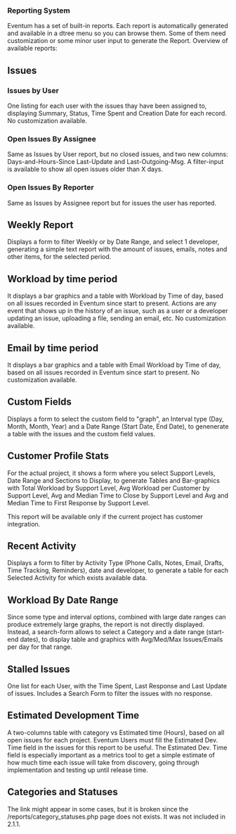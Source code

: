 ### Reporting System

Eventum has a set of built-in reports. Each report is automatically generated and available in a dtree menu so you can browse them. Some of them need customization or some minor user input to generate the Report. Overview of available reports:

## Issues

### Issues by User

One listing for each user with the issues thay have been assigned to, displaying Summary, Status, Time Spent and Creation Date for each record. No customization available.

### Open Issues By Assignee

Same as Issues by User report, but no closed issues, and two new columns: Days-and-Hours-Since Last-Update and Last-Outgoing-Msg. A filter-input is available to show all open issues older than X days.

### Open Issues By Reporter

Same as Issues by Assignee report but for issues the user has reported.

## Weekly Report

Displays a form to filter Weekly or by Date Range, and select 1 developer, generating a simple text report with the amount of issues, emails, notes and other items, for the selected period.

## Workload by time period

It displays a bar graphics and a table with Workload by Time of day, based on all issues recorded in Eventum since start to present. Actions are any event that shows up in the history of an issue, such as a user or a developer updating an issue, uploading a file, sending an email, etc. No customization available.

## Email by time period

It displays a bar graphics and a table with Email Workload by Time of day, based on all issues recorded in Eventum since start to present. No customization available.

## Custom Fields

Displays a form to select the custom field to "graph", an Interval type (Day, Month, Month, Year) and a Date Range (Start Date, End Date), to genenerate a table with the issues and the custom field values.

## Customer Profile Stats

For the actual project, it shows a form where you select Support Levels, Date Range and Sections to Display, to generate Tables and Bar-graphics with Total Workload by Support Level, Avg Workload per Customer by Support Level, Avg and Median Time to Close by Support Level and Avg and Median Time to First Response by Support Level.

This report will be available only if the current project has customer integration.

## Recent Activity

Displays a form to filter by Activity Type (Phone Calls, Notes, Email, Drafts, Time Tracking, Reminders), date and developer, to generate a table for each Selected Activity for which exists available data.

## Workload By Date Range

Since some type and interval options, combined with large date ranges can produce extremely large graphs, the report is not directly displayed. Instead, a search-form allows to select a Category and a date range (start-end dates), to display table and graphics with Avg/Med/Max Issues/Emails per day for that range.

## Stalled Issues

One list for each User, with the Time Spent, Last Response and Last Update of issues. Includes a Search Form to filter the issues with no response.

## Estimated Development Time

A two-columns table with category vs Estimated time (Hours), based on all open issues for each project. Eventum Users must fill the Estimated Dev. Time field in the issues for this report to be useful. The Estimated Dev. Time field is especially important as a metrics tool to get a simple estimate of how much time each issue will take from discovery, going through implementation and testing up until release time.

## Categories and Statuses

The link might appear in some cases, but it is broken since the /reports/category_statuses.php page does not exists. It was not included in 2.1.1.
